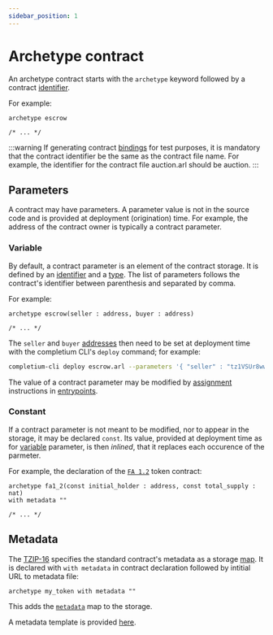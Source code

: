 ```yaml
---
sidebar_position: 1
---
```


# Archetype contract

An archetype contract starts with the `archetype` keyword followed by a contract [identifier](/docs/reference/declarations/identifier).

For example:
```archetype
archetype escrow

/* ... */
```

:::warning
If generating contract [bindings](/docs/tests/framework#contract-binding) for test purposes, it is mandatory that the contract identifier be the same as the contract file name. For example, the identifier for the contract file auction.arl should be auction.
:::

## Parameters

A contract may have parameters. A parameter value is not in the source code and is provided at deployment (origination) time. For example, the address of the contract owner is typically a contract parameter.

### Variable

By default, a contract parameter is an element of the contract storage. It is defined by an [identifier](/docs/reference/declarations/identifier) and a [type](/docs/reference/types). The list of parameters follows the contract's identifier between parenthesis and separated by comma.

For example:
```archetype
archetype escrow(seller : address, buyer : address)

/* ... */
```

The `seller` and `buyer` [addresses](/docs/reference/types#address) then need to be set at deployment time with the completium CLI's `deploy` command; for example:
```bash
completium-cli deploy escrow.arl --parameters '{ "seller" : "tz1VSUr8wwNhLAzempoch5d6hLRiTh8Cjcjb", "buyer" : "tz1aSkwEot3L2kmUvcoxzjMomb9mvBNuzFK6" }'
```

The value of a contract parameter may be modified by [assignment](/docs/reference/instructions/assignment) instructions in [entrypoints](/docs/reference/declarations/entrypoint).

### Constant

If a contract parameter is not meant to be modified, nor to appear in the storage, it may be declared `const`. Its value, provided at deployment time as for [variable](/docs/reference/declarations/contract#variable) parameter, is then *inlined*, that it replaces each occurence of the parmeter.

For example, the declaration of the [`FA 1.2`](/docs/reference/declarations/contract#variable) token contract:
```archetype
archetype fa1_2(const initial_holder : address, const total_supply : nat)
with metadata ""

/* ... */
```

## Metadata

The [TZIP-16](https://tzip.tezosagora.org/proposal/tzip-16/) specifies the standard contract's metadata as a storage [map](/docs/language-basics/container#map). It is declared with `with metadata` in contract declaration followed by intitial URL to metadata file:

```archetype
archetype my_token with metadata ""
```

This adds the [`metadata`](/docs/reference/expressions/variables#metadata) map to the storage.

A metadata template is provided [here](/docs/templates/metadata#example).